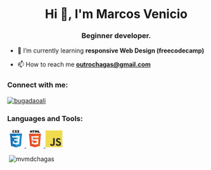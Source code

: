 <h1 align="center">Hi 👋, I'm Marcos Venicio</h1>
<h3 align="center">Beginner developer.</h3>

- 🌱 I’m currently learning **responsive Web Design (freecodecamp)**

- 📫 How to reach me **outrochagas@gmail.com**

<h3 align="left">Connect with me:</h3>
<p align="left">
<a href="https://instagram.com/bugadaoali" target="blank"><img align="center" src="https://raw.githubusercontent.com/rahuldkjain/github-profile-readme-generator/master/src/images/icons/Social/instagram.svg" alt="bugadaoali" height="30" width="40" /></a>
</p>

<h3 align="left">Languages and Tools:</h3>
<p align="left"> <a href="https://www.w3schools.com/css/" target="_blank" rel="noreferrer"> <img src="https://raw.githubusercontent.com/devicons/devicon/master/icons/css3/css3-original-wordmark.svg" alt="css3" width="40" height="40"/> </a> <a href="https://www.w3.org/html/" target="_blank" rel="noreferrer"> <img src="https://raw.githubusercontent.com/devicons/devicon/master/icons/html5/html5-original-wordmark.svg" alt="html5" width="40" height="40"/> </a> <a href="https://developer.mozilla.org/en-US/docs/Web/JavaScript" target="_blank" rel="noreferrer"> <img src="https://raw.githubusercontent.com/devicons/devicon/master/icons/javascript/javascript-original.svg" alt="javascript" width="40" height="40"/> </a> </p>

<p>&nbsp;<img align="center" src="https://github-readme-stats.vercel.app/api?username=mvmdchagas&show_icons=true&theme=dracula&locale=en" alt="mvmdchagas" /></p>
